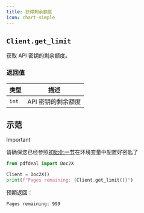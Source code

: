 ```yaml
---
title: 获得剩余额度
icon: chart-simple
---
```


## `Client.get_limit`

获取 API 密钥的剩余额度。

### 返回值

| 类型 | 描述 |
|------|------|
| `int` | API 密钥的剩余额度 |

## 示范

> [!important]
> 请确保您已经参照[初始化一节](Init.md)在环境变量中配置好密匙了

```python
from pdfdeal import Doc2X

Client = Doc2X()
print(f"Pages remaining: {Client.get_limit()}")
```

预期返回：

```bash
Pages remaining: 999
```